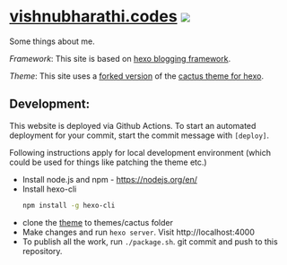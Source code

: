 # [vishnubharathi.codes](https://vishnubharathi.codes) [![](https://github.com/scriptnull/vishnubharathi.codes/workflows/Deployment/badge.svg)](https://vishnubharathi.codes)

Some things about me.

_Framework_: This site is based on [hexo blogging framework](https://hexo.io/).

_Theme_: This site uses a [forked version](https://github.com/scriptnull/hexo-theme-cactus) of the [cactus theme for hexo](https://github.com/probberechts/hexo-theme-cactus).

## Development:

This website is deployed via Github Actions. To start an automated deployment for your commit, start the commit message with `[deploy]`.

Following instructions apply for local development environment (which could be used for things like patching the theme etc.)

- Install node.js and npm - https://nodejs.org/en/
- Install hexo-cli
    ```bash
    npm install -g hexo-cli
    ```
- clone the [theme](https://github.com/scriptnull/hexo-theme-cactus) to themes/cactus folder
- Make changes and run `hexo server`. Visit http://localhost:4000
- To publish all the work, run `./package.sh`. git commit and push to this repository.
